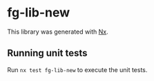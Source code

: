 # fg-lib-new

This library was generated with [Nx](https://nx.dev).

## Running unit tests

Run `nx test fg-lib-new` to execute the unit tests.
